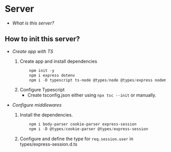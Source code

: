 # Server
- *What is this server?*

## How to init this server?
- *Create app with TS*  
    1. Create app and install dependencies
        ```powershell
            npm init -y
            npm i express dotenv
            npm i -D typescript ts-node @types/node @types/express nodemon

        ```
    2. Configure Typescript  
        * Create tsconfig.json either using `npx tsc --init` or manually. 

- *Configure middlewares*
    1. Install the dependencies.
        ```powershell
            npm i body-parser cookie-parser express-session
            npm i -D @types/cookie-parser @types/express-session
        ```
    2. Configure and define the type for `req.session.user` in types/express-session.d.ts
    


        
        